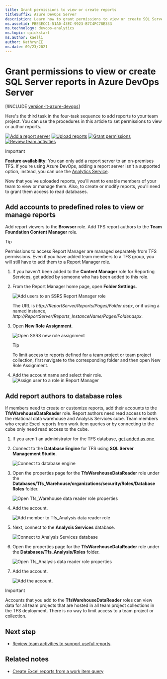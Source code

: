 ```yaml
---
title: Grant permissions to view or create reports 
titleSuffix: Azure DevOps Server
description: Learn how to grant permissions to view or create SQL Server reports configured to support Azure DevOps Server.
ms.assetid: FBE3ECC1-51A0-43EC-9923-B7C4FC78E333  
ms.technology: devops-analytics
ms.topic: quickstart
ms.author: kaelli
author: KathrynEE
ms.date: 09/23/2021
---
```


# Grant permissions to view or create SQL Server reports in Azure DevOps Server

[!INCLUDE [version-lt-azure-devops](../../includes/version-lt-azure-devops.md)]

Here's the third task in the four-task sequence to add reports to your team project. You can use the procedures in this article to set permissions to view or author reports.  

[![Add a report server](media/step-1-add-a-report-server.png)](add-a-report-server.md)
[![Upload reports](media/step-2-upload-reports.png)](upload-reports.md)
[![Grant permissions](media/step-3-grant-permissions.png)](grant-permissions-to-reports.md) 
[![Review team activities](media/step-4-review-team-activities.png)](review-team-activities-for-useful-reports.md)

> [!IMPORTANT]
>**Feature availability**: You can only add a report server to an on-premises TFS. If you're using Azure DevOps, adding a report server isn't a supported option, instead, you can use the [Analytics Service](../powerbi/what-is-analytics.md?toc=/azure/devops/report/toc.json&bc=/azure/devops/report/breadcrumb/toc.json).


Now that you've uploaded reports, you'll want to enable members of your team to view or manage them. Also, to create or modify reports, you'll need to grant them access to read databases. 

## Add accounts to predefined roles to view or manage reports
Add report viewers to the **Browser** role. Add TFS report authors to the **Team Foundation Content Manager** role.

> [!TIP]    
> Permissions to access Report Manager are managed separately from TFS permissions. Even if you have added team members to a TFS group, you will still have to add them to a Report Manager role.  

1. If you haven't been added to the **Content Manager** role for Reporting Services, get added by someone who has been added to this role.  

2. From the Report Manager home page, open **Folder Settings**.  

	![Add users to an SSRS Report Manager role](media/IC665038.png)  

	The URL is *http://ReportServer/Reports/Pages/Folder.aspx*, or if using a named instance, *http://ReportServer/Reports_InstanceName/Pages/Folder.aspx*.

3. Open **New Role Assignment**.  

	![Open SSRS new role assignment](media/IC665039.png)

	> [!TIP]    
	> To limit access to reports defined for a team project or team project collection, first navigate to the corresponding folder and then open New Role Assignment.  

 
4. Add the account name and select their role. 
 ![Assign user to a role in Report Manager](media/IC665040.png)

## Add report authors to database roles

If members need to create or customize reports, add their accounts to the **TfsWarehouseDataReader** role. Report authors need read access to both the relational data warehouse and Analysis Services cube. Team members who create Excel reports from work item queries or by connecting to the cube only need read access to the cube. 

1. If you aren't an administrator for the TFS database, [get added as one](/azure/devops/server/admin/add-administrator). 

2. Connect to the **Database Engine** for TFS using **SQL Server Management Studio**.

	![Connect to database engine](media/IC665041.png)

3. Open the properties page for the **TfsWarehouseDataReader** role under the **Databases/Tfs_Warehouse/organizations/security/Roles/Database Roles** folder.  

	![Open Tfs_Warehouse data reader role properties](media/IC665042.png)

4. Add the account.  

	![Add member to Tfs_Analysis data reader role](media/IC665043.png)

5. Next, connect to the **Analysis Services** database.  

	![Connect to Analysis Services database](media/IC665044.png)

6. Open the properties page for the **TfsWarehouseDataReader** role under the **Databases/Tfs_Analysis/Roles** folder.  

	![Open Tfs_Analysis data reader role properties](media/IC665045.png)

7. Add the account.  

	![Add the account.](media/IC665046.png)

> [!IMPORTANT]  
> Accounts that you add to the **TfsWarehouseDataReader** roles can view data for all team projects that are hosted in all team project collections in the TFS deployment. There is no way to limit access to a team project or collection.  


## Next step
 
- [Review team activities to support useful reports](review-team-activities-for-useful-reports.md).


## Related notes
 
- [Create Excel reports from a work item query](create-status-and-trend-excel-reports.md)  

    


